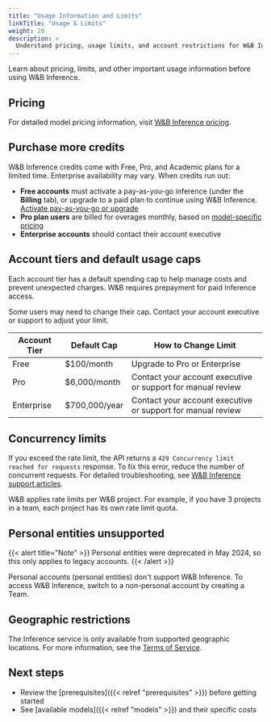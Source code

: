 ```yaml
---
title: "Usage Information and Limits"
linkTitle: "Usage & Limits"
weight: 20
description: >
  Understand pricing, usage limits, and account restrictions for W&B Inference
---
```


Learn about pricing, limits, and other important usage information before using W&B Inference.

## Pricing

For detailed model pricing information, visit [W&B Inference pricing](https://wandb.ai/site/pricing/inference).

## Purchase more credits

W&B Inference credits come with Free, Pro, and Academic plans for a limited time. Enterprise availability may vary. When credits run out:

- **Free accounts** must activate a pay-as-you-go inference (under the **Billing** tab), or upgrade to a paid plan to continue using W&B Inference. [Activate pay-as-you-go or upgrade](https://wandb.ai/subscriptions)
- **Pro plan users** are billed for overages monthly, based on [model-specific pricing](https://wandb.ai/site/pricing/inference)
- **Enterprise accounts** should contact their account executive

## Account tiers and default usage caps

Each account tier has a default spending cap to help manage costs and prevent unexpected charges. W&B requires prepayment for paid Inference access.

Some users may need to change their cap. Contact your account executive or support to adjust your limit.

| Account Tier | Default Cap | How to Change Limit |
|--------------|-------------|---------------------|
| Free | $100/month | Upgrade to Pro or Enterprise |
| Pro | $6,000/month | Contact your account executive or support for manual review |
| Enterprise | $700,000/year | Contact your account executive or support for manual review |

## Concurrency limits

If you exceed the rate limit, the API returns a `429 Concurrency limit reached for requests` response. To fix this error, reduce the number of concurrent requests. For detailed troubleshooting, see [W&B Inference support articles](/support/inference/).

W&B applies rate limits per W&B project. For example, if you have 3 projects in a team, each project has its own rate limit quota.

## Personal entities unsupported

{{< alert title="Note" >}}
Personal entities were deprecated in May 2024, so this only applies to legacy accounts.
{{< /alert >}}

Personal accounts (personal entities) don't support W&B Inference. To access W&B Inference, switch to a non-personal account by creating a Team.

## Geographic restrictions

The Inference service is only available from supported geographic locations. For more information, see the [Terms of Service](https://docs.coreweave.com/docs/policies/terms-of-service/terms-of-use#geographic-restrictions).

## Next steps

- Review the [prerequisites]({{< relref "prerequisites" >}}) before getting started
- See [available models]({{< relref "models" >}}) and their specific costs 
